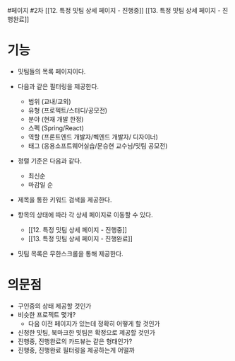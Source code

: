 #페이지 #2차 
[[12. 특정 밋팀 상세 페이지 - 진행중]]
[[13. 특정 밋팀 상세 페이지 - 진행완료]]

# 기능
- 밋팀들의 목록 페이지이다.
    
- 다음과 같은 필터링을 제공한다.
    
    - 범위 (교내/교외)
    - 유형 (프로젝트/스터디/공모전)
    - 분야 (현재 개발 한정)
    - 스펙 (Spring/React)
    - 역할 (프론트엔드 개발자/벡엔드 개발자/ 디자이너)
    - 태그 (응용소프트웨어실습/문승현 교수님/밋팀 공모전)
- 정렬 기준은 다음과 같다.
    
    - 최신순
    - 마감일 순
- 제목을 통한 키워드 검색을 제공한다.
    
- 항목의 상태에 따라 각 상세 페이지로 이동할 수 있다.
    
    - [[12. 특정 밋팀 상세 페이지 - 진행중]]
    - [[13. 특정 밋팀 상세 페이지 - 진행완료]]
- 밋팀 목록은 무한스크롤을 통해 제공한다.
    

# 의문점

- 구인중의 상태 제공할 것인가
- 비슷한 프로젝트 몇개?
    - 다음 이전 페이지가 있는데 정확히 어떻게 할 것인가
- 신청한 밋팀, 북마크한 밋팀은 확정으로 제공할 것인가
- 진행중, 진행완료의 카드뷰는 같은 형태인가?
- 진행중, 진행완료 필터링을 제공하는게 어떨까


